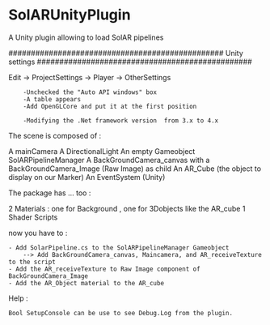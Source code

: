 # SolARUnityPlugin
A Unity plugin allowing to load SolAR pipelines


################################################
Unity settings
################################################

Edit -> ProjectSettings -> Player -> OtherSettings 

		-Unchecked the "Auto API windows" box
		-A table appears
		-Add OpenGLCore and put it at the first position
		
		-Modifying the .Net framework version  from 3.x to 4.x
		
The scene is composed of : 

A mainCamera
A DirectionalLight
An empty Gameobject SolARPipelineManager
A BackGroundCamera_canvas with a BackGroundCamera_Image (Raw Image) as child
An AR_Cube (the object to display on our Marker)
An EventSystem (Unity)

The package has ... too :

2 Materials :  one for Background , one for 3Dobjects like the AR_cube 
1 Shader
Scripts


now you have to :

	- Add SolarPipeline.cs to the SolARPipelineManager Gameobject
		--> Add BackGroundCamera_canvas, Maincamera, and AR_receiveTexture to the script
	- Add the AR_receiveTexture to Raw Image component of BackGroundCamera_Image
	- Add the AR_Object material to the AR_cube
	
	
Help :

	Bool SetupConsole can be use to see Debug.Log from the plugin.

